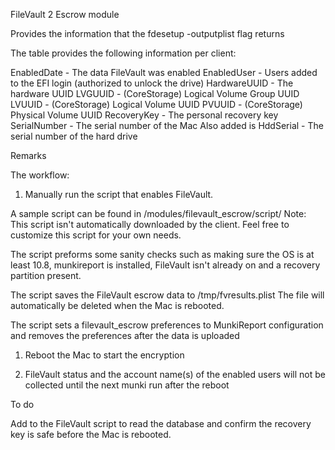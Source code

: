 <p>FileVault 2 Escrow module</p>

<p>Provides the information that the fdesetup -outputplist flag returns</p>

<p>The table provides the following information per client:</p>

<p>EnabledDate - The data FileVault was enabled 
EnabledUser - Users added to the EFI login (authorized to unlock the drive)
HardwareUUID - The hardware UUID
LVGUUID - (CoreStorage) Logical Volume Group UUID
LVUUID - (CoreStorage) Logical Volume UUID
PVUUID - (CoreStorage) Physical Volume UUID
RecoveryKey -  The personal recovery key
SerialNumber - The serial number of the Mac
Also added is HddSerial - The serial number of the hard drive </p>

<p>Remarks</p>

<p>The workflow:</p>

<ol>
<li>Manually run the script that enables FileVault.</li>
</ol>

<p>A sample script can be found in /modules/filevault_escrow/script/
    Note: This script isn't automatically downloaded by the client. Feel free to customize this script for your own needs. </p>

<p>The script preforms some sanity checks such as making sure the OS is at least 10.8, munkireport is installed,
FileVault isn't already on and a recovery partition present.</p>

<p>The script saves the FileVault escrow data to /tmp/fvresults.plist
The file will automatically be deleted when the Mac is rebooted. </p>

<p>The script sets a filevault_escrow preferences to MunkiReport configuration and removes the preferences after the data is uploaded</p>

<ol>
<li><p>Reboot the Mac to start the encryption</p></li>
<li><p>FileVault status and the account name(s) of the enabled users will not be collected until the next munki run after the reboot</p></li>
</ol>

<p>To do</p>

<p>Add to the FileVault script to read the database and confirm the recovery key is safe before the Mac is rebooted.</p>
